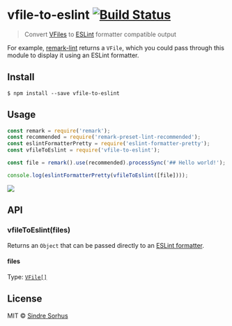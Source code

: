 # vfile-to-eslint [![Build Status](https://travis-ci.org/sindresorhus/vfile-to-eslint.svg?branch=master)](https://travis-ci.org/sindresorhus/vfile-to-eslint)

> Convert [VFiles](https://github.com/vfile/vfile) to [ESLint](http://eslint.org) formatter compatible output

For example, [remark-lint](https://github.com/wooorm/remark-lint) returns a `VFile`, which you could pass through this module to display it using an ESLint formatter.


## Install

```
$ npm install --save vfile-to-eslint
```


## Usage

```js
const remark = require('remark');
const recommended = require('remark-preset-lint-recommended');
const eslintFormatterPretty = require('eslint-formatter-pretty');
const vfileToEslint = require('vfile-to-eslint');

const file = remark().use(recommended).processSync('## Hello world!');

console.log(eslintFormatterPretty(vfileToEslint([file])));
```

![](screenshot.png)


## API

### vfileToEslint(files)

Returns an `Object` that can be passed directly to an [ESLint formatter](https://npms.io/search?term=eslint-formatter).

#### files

Type: [`VFile[]`](https://github.com/vfile/vfile)


## License

MIT © [Sindre Sorhus](https://sindresorhus.com)
